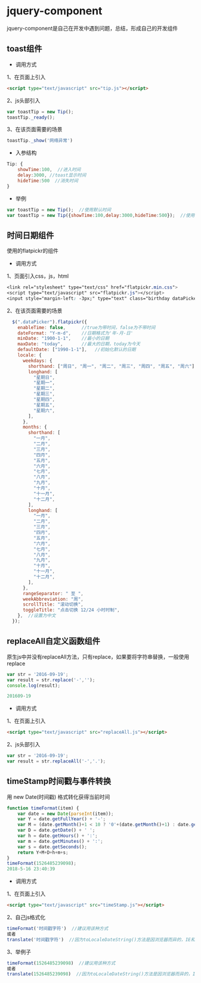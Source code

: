 # jquery-component
jquery-component是自己在开发中遇到问题，总结，形成自己的开发组件


## toast组件

+ 调用方式

1、在页面上引入
```html
<script type="text/javascript" src="tip.js"></script>
```

2、js头部引入
```js
var toastTip = new Tip();
toastTip._ready();
```

3、在该页面需要的场景
```js
toastTip._show('网络异常')
```

+ 入参结构

```javascript
Tip: {
    showTime:100,  //进入时间
    delay:3000, //toast显示时间
    hideTime:500  //消失时间
}
```

+ 举例

```js
var toastTip = new Tip();  //使用默认时间
var toastTip = new Tip({showTime:100,delay:3000,hideTime:500});  //使用自己设定时间
```


## 时间日期组件
使用的flatpickr的组件

+ 调用方式

1、页面引入css，js，html

```css & js
<link rel="stylesheet" type="text/css" href="flatpickr.min.css">
<script type="text/javascript" src="flatpickr.js"></script>
<input style="margin-left: -3px;" type="text" class="birthday dataPicker">
```

2、在该页面需要的场景
```js
  $(".dataPicker").flatpickr({
    enableTime: false,      //true为带时间，false为不带时间
    dateFormat: "Y-m-d",    //日期格式为'年-月-日'
    minDate: "1900-1-1",    //最小的日期
    maxDate: "today",       //最大的日期，today为今天
    defaultDate: ["1990-1-1"],   //初始化默认的日期
    locale: {
      weekdays: {
        shorthand: ["周日", "周一", "周二", "周三", "周四", "周五", "周六"],
        longhand: [
          "星期日",
          "星期一",
          "星期二",
          "星期三",
          "星期四",
          "星期五",
          "星期六",
        ],
      },
      months: {
        shorthand: [
          "一月",
          "二月",
          "三月",
          "四月",
          "五月",
          "六月",
          "七月",
          "八月",
          "九月",
          "十月",
          "十一月",
          "十二月",
        ],
        longhand: [
          "一月",
          "二月",
          "三月",
          "四月",
          "五月",
          "六月",
          "七月",
          "八月",
          "九月",
          "十月",
          "十一月",
          "十二月",
        ],
      },
      rangeSeparator: " 至 ",
      weekAbbreviation: "周",
      scrollTitle: "滚动切换",
      toggleTitle: "点击切换 12/24 小时时制",
    },  //设置为中文
  });
```


## replaceAll自定义函数组件
原生js中并没有replaceAll方法，只有replace，如果要将字符串替换，一般使用replace
```js
var str = '2016-09-19';
var result = str.replace('-','');
console.log(result);

201609-19
```

+ 调用方式

1、在页面上引入
```html
<script type="text/javascript" src="replaceAll.js"></script>
```

2、js头部引入
```js
var str = '2016-09-19';
var result = str.replaceAll('-','.');
```


## timeStamp时间戳与事件转换
用 new Date(时间戳) 格式转化获得当前时间
```js
function timeFormat(item) {
    var date = new Date(parseInt(item));
    var Y = date.getFullYear() + '-';
    var M = (date.getMonth()+1 < 10 ? '0'+(date.getMonth()+1) : date.getMonth()+1) + '-';
    var D = date.getDate() + ' ';
    var h = date.getHours() + ':';
    var m = date.getMinutes() + ':';
    var s = date.getSeconds();
    return Y+M+D+h+m+s;
}
timeFormat(1526485239098);
2018-5-16 23:40:39
```

+ 调用方式

1、在页面上引入
```html
<script type="text/javascript" src="timeStamp.js"></script>
```

2、自己js格式化
```js
timeFormat('时间戳字符')  //建议用该种方式
或者
translate('时间戳字符')  //因为toLocaleDateString()方法是因浏览器而异的，IE和搜过浏览器展示有差异
```

3、举例子
```js
timeFormat(1526485239098)  //建议用该种方式
或者
translate(1526485239098)  //因为toLocaleDateString()方法是因浏览器而异的，IE和搜过浏览器展示有差异
```